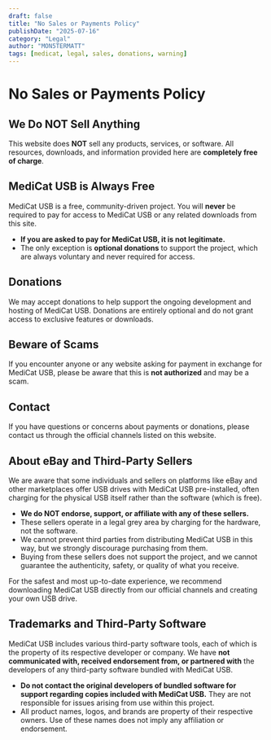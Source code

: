 ```yaml
---
draft: false
title: "No Sales or Payments Policy"
publishDate: "2025-07-16"
category: "Legal"
author: "MON5TERMATT"
tags: [medicat, legal, sales, donations, warning]
---
```


# No Sales or Payments Policy

## We Do NOT Sell Anything

This website does **NOT** sell any products, services, or software. All resources, downloads, and information provided here are **completely free of charge**.

## MediCat USB is Always Free

MediCat USB is a free, community-driven project. You will **never** be required to pay for access to MediCat USB or any related downloads from this site.

- **If you are asked to pay for MediCat USB, it is not legitimate.**
- The only exception is **optional donations** to support the project, which are always voluntary and never required for access.

## Donations

We may accept donations to help support the ongoing development and hosting of MediCat USB. Donations are entirely optional and do not grant access to exclusive features or downloads.

## Beware of Scams

If you encounter anyone or any website asking for payment in exchange for MediCat USB, please be aware that this is **not authorized** and may be a scam.

## Contact

If you have questions or concerns about payments or donations, please contact us through the official channels listed on this website.

## About eBay and Third-Party Sellers

We are aware that some individuals and sellers on platforms like eBay and other marketplaces offer USB drives with MediCat USB pre-installed, often charging for the physical USB itself rather than the software (which is free).

- **We do NOT endorse, support, or affiliate with any of these sellers.**
- These sellers operate in a legal grey area by charging for the hardware, not the software.
- We cannot prevent third parties from distributing MediCat USB in this way, but we strongly discourage purchasing from them.
- Buying from these sellers does not support the project, and we cannot guarantee the authenticity, safety, or quality of what you receive.

For the safest and most up-to-date experience, we recommend downloading MediCat USB directly from our official channels and creating your own USB drive. 

## Trademarks and Third-Party Software

MediCat USB includes various third-party software tools, each of which is the property of its respective developer or company. We have **not communicated with, received endorsement from, or partnered with** the developers of any third-party software bundled with MediCat USB.

- **Do not contact the original developers of bundled software for support regarding copies included with MediCat USB.** They are not responsible for issues arising from use within this project.
- All product names, logos, and brands are property of their respective owners. Use of these names does not imply any affiliation or endorsement. 